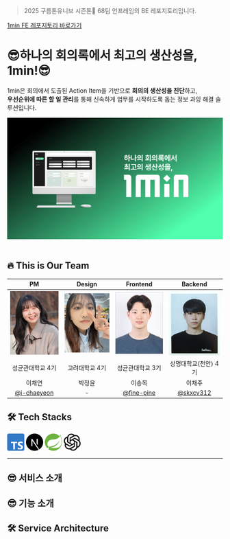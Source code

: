 >  2025 구름톤유니브 시즌톤🍁 68팀 언프레임의 BE 레포지토리입니다.

[1min FE 레포지토리 바로가기](https://github.com/9oormthon-univ/2025_SEASONTHON_TEAM_68_FE)

# 😎하나의 회의록에서 최고의 생산성을, 1min!😎

1min은 회의에서 도출된 Action Item을 기반으로 **회의의 생산성을 진단**하고,  
**우선순위에 따른 할 일 관리**를 통해 신속하게 업무를 시작하도록 돕는 정보 과잉 해결 솔루션입니다.

![image](readme_assets/main.png)
<br/><br/>

## 🔥 This is Our Team

| PM | Design | Frontend | Backend |
|:--:|:------:|:--------:|:-------:|
| <img src="readme_assets/chaeyeon.png" width="150" alt="이채연" tabindex="-1" style="outline:none;border:0;"/> | <img src="readme_assets/jungyoon.jpeg" width="150" alt="박정윤" tabindex="-1" style="outline:none;border:0;"/> | <img src="readme_assets/songmok.jpeg" width="150" alt="이송목" tabindex="-1" style="outline:none;border:0;"/> | <img src="readme_assets/chaejoo.jpeg" width="150" alt="이채주" tabindex="-1" style="outline:none;border:0;"/> |
| 성균관대학교 4기 | 고려대학교 4기 | 성균관대학교 3기 | 상명대학교(천안) 4기 |
| 이채연 | 박정윤 | 이송목 | 이채주 |
| [@i-chaeyeon](https://github.com/i-chaeyeon) | - | [@fine-pine](https://github.com/fine-pine) | [@skxcv312](https://github.com/skxcv312) |




## 🛠️ Tech Stacks
<img src="readme_assets/typescript.png" width="40"/> <img src="readme_assets/nextjs.svg" width="40"/> <img src="readme_assets/spring.svg" width="40"/> <img src="readme_assets/openai.webp" width="40"/> 

----
## 😎 서비스 소개


## 😎 기능 소개

## 🛠️ Service Architecture

